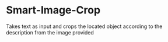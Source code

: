 # Smart-Image-Crop
Takes text as input and crops the located object according to the description from the image provided
